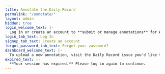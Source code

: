```yaml
---
title: Annotate the Daily Record
permalink: "/annotate/"
layout: admin
hidden: true
login_welcome_text: |-
  Log in or create an account to **submit or manage annotations** for Wilmington's Daily Record.
login_tab_text: Log In
signup_tab_text: Create an account
forgot_password_tab_text: Forgot your password?
dashboard_welcome_text: |-
  To upload a new annotation, visit the Daily Record issue you'd like to annotate in our [Archive](/archives). Expand the issue transcript and click 'Add new annotation' to get started.
expired_text: |-
  **Your session has expired.** Please log in again to continue.
---
```


